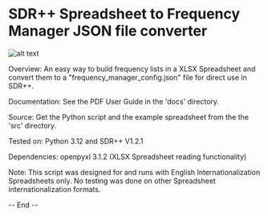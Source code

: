 # SDR++ Spreadsheet to Frequency Manager JSON file converter
  
![alt text]([http://url/to/img.png](https://github.com/Hagtronics/SDRpp-FrequencyManager-Spreadsheet-Tool/blob/main/images/tool_title_image.PNG))  
  
Overview: An easy way to build frequency lists in a XLSX Spreadsheet and convert them to a "frequency_manager_config.json" file for direct use in SDR++.  
     
Documentation: See the PDF User Guide in the 'docs' directory.  
  
Source: Get the Python script and the example spreadsheet from the the 'src' directory.  
  
Tested on: Python 3.12 and SDR++ V1.2.1  
   
Dependencies: openpyxl 3.1.2 (XLSX Spreadsheet reading functionality)  
    
Note: This script was designed for and runs with English Internationalization Spreadsheets only. No testing was done on other Spreadsheet internationalization formats.  
  
-- End --
